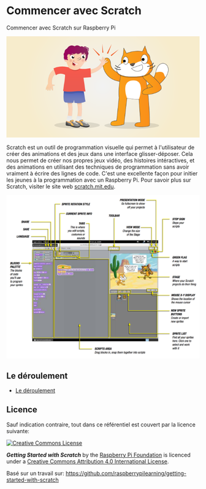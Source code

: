 # Commencer avec Scratch

Commencer avec Scratch sur Raspberry Pi

![](cover.png)

Scratch est un outil de programmation visuelle qui permet à l'utilisateur de créer des animations et des jeux dans une interface glisser-déposer. Cela nous permet de créer nos propres jeux vidéo, des histoires intéractives, et des animations en utilisant des techniques de programmation sans avoir vraiment à écrire des lignes de code. C'est une excellente façon pour initier les jeunes à la programmation avec un Raspberry Pi. Pour savoir plus sur Scratch, visiter le site web [scratch.mit.edu](http://scratch.mit.edu).

![](images/scratch-interface.png)

## Le déroulement

- [Le déroulement](worksheet.md)

## Licence

Sauf indication contraire, tout dans ce référentiel est couvert par la licence suivante:

[![Creative Commons License](http://i.creativecommons.org/l/by-sa/4.0/88x31.png)](http://creativecommons.org/licenses/by-sa/4.0/)

***Getting Started with Scratch*** by the [Raspberry Pi Foundation](http://www.raspberrypi.org) is licenced under a [Creative Commons Attribution 4.0 International License](http://creativecommons.org/licenses/by-sa/4.0/).

Basé sur un travail sur: https://github.com/raspberrypilearning/getting-started-with-scratch
